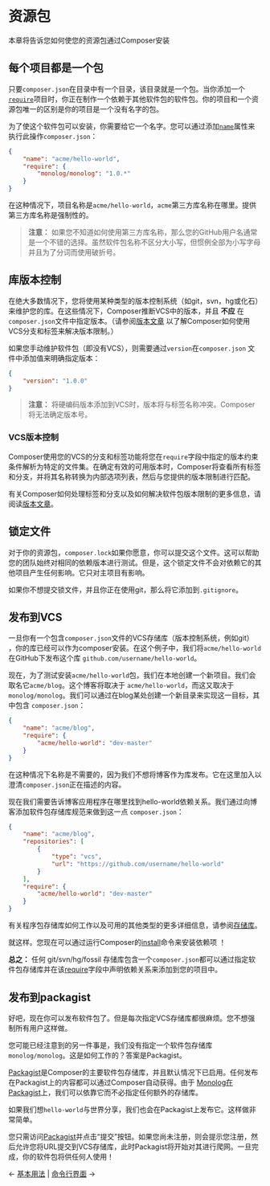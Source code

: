 # 资源包

本章将告诉您如何使您的资源包通过Composer安装

## 每个项目都是一个包

只要`composer.json`在目录中有一个目录，该目录就是一个包。当你添加一个[`require`](04-schema.md#require)项目时，你正在制作一个依赖于其他软件包的软件包。你的项目和一个资源包唯一的区别是你的项目是一个没有名字的包。

为了使这个软件包可以安装，你需要给它一个名字。您可以通过添加[`name`](04-schema.md#name)属性来执行此操作`composer.json`：

```json
{
    "name": "acme/hello-world",
    "require": {
        "monolog/monolog": "1.0.*"
    }
}
```

在这种情况下，项目名称是`acme/hello-world`，`acme`第三方库名称在哪里。提供第三方库名称是强制性的。

>**注意：** 如果您不知道如何使用第三方库名称，那么您的GitHub用户名通常是一个不错的选择。虽然软件包名称不区分大小写，但惯例全部为小写字母并且为了分词而使用破折号。

## 库版本控制

在绝大多数情况下，您将使用某种类型的版本控制系统（如git，svn，hg或化石）来维护您的库。在这些情况下，Composer推断VCS中的版本，并且 **不应** 在`composer.json`文件中指定版本。（请参阅[版本文章](articles/versions.md) 以了解Composer如何使用VCS分支和标签来解决版本限制。）

如果您手动维护软件包（即没有VCS），则需要通过`version`在`composer.json` 文件中添加值来明确指定版本：

```json
{
    "version": "1.0.0"
}
```

>**注意：** 将硬编码版本添加到VCS时，版本将与标签名称冲突。Composer将无法确定版本号。

### VCS版本控制

Composer使用您的VCS的分支和标签功能将您在`require`字段中指定的版本约束条件解析为特定的文件集。在确定有效的可用版本时，Composer将查看所有标签和分支，并将其名称转换为内部选项列表，然后与您提供的版本限制进行匹配。

有关Composer如何处理标签和分支以及如何解决软件包版本限制的更多信息，请阅读[版本文章](articles/versions.md)。

## 锁定文件

对于你的资源包，`composer.lock`如果你愿意，你可以提交这个文件。这可以帮助您的团队始终对相同的依赖版本进行测试。但是，这个锁定文件不会对依赖它的其他项目产生任何影响。它只对主项目有影响。

如果你不想提交锁文件，并且你正在使用git，那么将它添加到`.gitignore`。

## 发布到VCS

一旦你有一个包含`composer.json`文件的VCS存储库（版本控制系统，例如git） ，你的库已经可以作为composer安装。在这个例子中，我们将`acme/hello-world`在GitHub下发布这个库 `github.com/username/hello-world`。

现在，为了测试安装`acme/hello-world`包，我们在本地创建一个新项目。我们会取名它`acme/blog`。这个博客将取决于 `acme/hello-world`，而这又取决于`monolog/monolog`。我们可以通过在blog某处创建一个新目录来实现这一目标，其中包含 `composer.json`：

```json
{
    "name": "acme/blog",
    "require": {
        "acme/hello-world": "dev-master"
    }
}
```

在这种情况下名称是不需要的，因为我们不想将博客作为库发布。它在这里加入以澄清`composer.json`正在描述的内容。

现在我们需要告诉博客应用程序在哪里找到hello-world依赖关系。我们通过向博客添加软件包存储库规范来做到这一点 `composer.json`：

```json
{
    "name": "acme/blog",
    "repositories": [
        {
            "type": "vcs",
            "url": "https://github.com/username/hello-world"
        }
    ],
    "require": {
        "acme/hello-world": "dev-master"
    }
}
```

有关程序包存储库如何工作以及可用的其他类型的更多详细信息，请参阅[存储库](05-repositories.md)。

就这样。您现在可以通过运行Composer的[install](03-cli.md#install)命令来安装依赖项 ！

**总之：** 任何 git/svn/hg/fossil 存储库包含一个`composer.json`都可以通过指定软件包存储库并在该[require](04-schema.md#require)字段中声明依赖关系来添加到您的项目中。

## 发布到packagist

好吧，现在你可以发布软件包了。但是每次指定VCS存储库都很麻烦。您不想强制所有用户这样做。

您可能已经注意到的另一件事是，我们没有指定一个软件包存储库`monolog/monolog`。这是如何工作的？答案是Packagist。

[Packagist](https://packagist.org/)是Composer的主要软件包存储库，并且默认情况下已启用。任何发布在Packagist上的内容都可以通过Composer自动获得。由于 [Monolog在Packagist](https://packagist.org/packages/monolog/monolog)上，我们可以依靠它而不必指定任何额外的存储库。

如果我们想`hello-world`与世界分享，我们也会在Packagist上发布它。这样做非常简单。

您只需访问[Packagist](https://packagist.org/)并点击“提交”按钮。如果您尚未注册，则会提示您注册，然后允许您将URL提交到VCS存储库，此时Packagist将开始对其进行爬网。一旦完成，你的软件包将供任何人使用！

&larr; [基本用法](01-basic-usage.md) |  [命令行界面](03-cli.md) &rarr;
